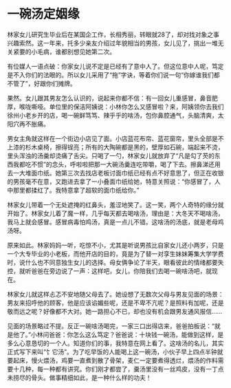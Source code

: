 # 一碗汤定姻缘

林家女儿研究生毕业后在某国企工作，长相秀丽，转眼就28了，却对找对象之事兴趣索然。这一年来，托多少亲友介绍过年貌相当的男孩，女儿见了，挑出一堆无关紧要的小毛病，谁都别想见她第二次。 

有位媒人一语点破：你家女儿说不定是已经有了意中人了。但这位意中人呢，笃定是不入你们的法眼的。所以女儿采用了“拖”字诀，等着你们说一句“你嫁谁我们都不管了”，好跟你们摊牌。 

果然。女儿跟其男友怎么认识的，说起来你都不信：有一回女儿重感冒，鼻音肥厚，喉咙嘶哑。单位里的保洁阿姨说：小林你怎么又感冒啦？来，阿姨领你去我们徐州小老乡开的店，喝一碗鲜笃笃、辣乎乎的啥汤，包你鼻腔通气，头脑清爽，太阳穴再不胀痛。 

男女主角就这样在一个街边小店见了面。小店蓝花布帘、蓝花窗帘，里头全部是不上漆的杉木桌椅，擦得锃亮；所有的大陶碗都是黑的，壁厚如石碗，端起来不烫，里头浑浊的汤羹却烫痛了舌尖。只喝了一勺，林家女儿就放弃了“凡是勾了芡的东西我都吃不惯”的念头，呼啦啦把那一大碗汤羹连吃带嚼，喝了下去。擦鼻涕还用去一大堆面巾纸。她第三次去找店老板讨面巾纸已经有点不好意思了，但正在收银的男孩毫不在意，又跑进去拿了一小叠面巾纸给她，特意关照说：“你感冒了，人中那里都揉红了。我特意拿了超软的面巾纸给你。” 

林家女儿带着一个无处遮掩的红鼻头，羞涩地笑了。这一笑，两个人奇特的缘分就开始了。林家女儿着了魔一样，几乎每天都去喝啥汤，理由是：大冬天不喝啥汤，我马上就会感冒。感冒病毒怕鸡汤，真是一点儿不错。这啥汤的汤底，就是老母鸡汤呀。 

原来如此。林家妈妈一听，吃惊不小，尤其是听说男孩比自家女儿还小两岁，只是一个大专毕业的小老板，而他开店的目的，竟是为了替一对孪生妹妹筹集大学学费时，说什么也不同意独生女儿的选择。母女俩争论了半天，眼看彼此的情绪都要失控，就听爸爸在旁边说了一声：这样吧，女儿，你陪我们去喝一碗啥汤吧，就现在。 

林家女儿就这样忐忑不安地随父母去了。她设想了无数次父母与男友见面的场景：男友来招呼他的顾客，他是应该谄媚些呢，还是不卑不亢呢？是照料有加呢，还是敬而远之呢？好像都不大对。她一路担心不已，却也没有机会跟男友通风报信…… 

见面的场景略过不提。反正一碗啥汤喝完，一家三口出得店来，爸爸拍板说：“就是他了。”小林问爸爸：你怎么这么笃定？爸爸说：十块钱一碗汤，能做到这样，是多么心意恳切的一个人。知道你们的事，我特意在网上看了。这啥汤的名儿，其实正式写下来叫“饣它汤”。为了吃早饭的人能喝上这一碗汤，小伙子早上四点半钟就要起床，慢火煨汤，鸡要一直煮到散了骨架，麦仁一定要煮得透烂，煨汤的作料需要十几种，每一种都有讲究。你们刚才都尝了，羹汤里没有一丝鸡皮，没有一丁点未捞尽的骨头。做事精细如此，是一种什么样的功夫！